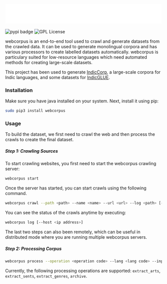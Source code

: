 <img src="docs/logo.svg"/>

![pypi badge](https://badge.fury.io/py/webcorpus.svg)  ![GPL License](https://img.shields.io/pypi/l/webcorpus) 

webcorpus is an end-to-end tool used to crawl and generate datasets from the crawled data. It can be used to generate monolingual corpora and has various processors to create labelled datasets automatically. webcorpus is particulary suited for low-resource languages which need automated methods for creating large-scale datasets.

This project has been used to generate [IndicCorp](https://indicnlp.ai4bharat.org/corpora/), a large-scale corpora for Indic languages, and some datasets for [IndicGLUE](https://indicnlp.ai4bharat.org/indic-glue/).


### Installation

Make sure you have java installed on your system. Next, install it using pip:

```bash
sudo pip3 install webcorpus
```

### Usage

To build the dataset, we first need to crawl the web and then process the crawls to create the final dataset.

##### Step 1: Crawling Sources

To start crawling websites, you first need to start the webcorpus crawling server:

````bash
webcorpus start
````

Once the server has started, you can start crawls using the following command.

```bash
webcorpus crawl --path <path> --name <name> --url <url> --log <path> [--host <ip address>]
```

You can see the status of the crawls anytime by executing:

```bash
webcorpus log [--host <ip address>]
```

The last two steps can also been remotely, which can be useful in distributed mode where you are running multiple webcorpus servers.

##### Step 2: Processing Corpus


  ```bash
webcorpus process --operation <operation code> --lang <lang code> --input <input path> --output <output path>
  ```

Currently, the following processing operations are supported: `extract_arts`, `extract_sents`, `extract_genres`, `archive`.

